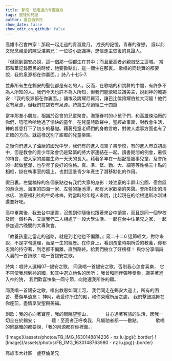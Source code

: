 ```yaml
---
title: 那段一起走過的青澀歲月
tags: 聖徒的見證
author: 盧亞倫弟兄
show_date: false
show_edit_on_github: false
---
```


高雄市召會四家：那段一起走過的青澀歲月。
成長的記憶，青春的眷戀。
謹以此文紀念親愛的陳受湛弟兄：一位從小認識神，忠信走主恢復的見證人。

『但論到錫安必說，這一個那一個都生在其中；而且至高者必親自堅立這城。
當耶和華記錄眾民的時候，祂要數點出，這一個生在那裏。
歌唱的同跳舞的都要說，我的泉源都在你裏面。』詩八十七5-7.

並非所有生在錫安的聖徒都是有名的人。反而，在歌唱的和跳舞的中間，有許多不為人所知的人。我們今天也許不為人所知，但我們能歌唱並讚美主，說到神的城錫安：『我的泉源都在你裏面。』讓埃及誇耀尼羅河，讓巴比倫誇耀伯拉大河罷！他們沒有泉源，但我們在錫安有泉源。詩篇生命讀經三十四篇

當年那羣小朋友，相識於召會的兒童聚會。海軍眷村的小孩子們，和高雄煉油廠的你們，嘻嘻哈哈地過了愉快的童年。在兒童詩歌聲中，聖經故事裏，對教會生活，神的旨意打下了初步的基礎。藉著兒童老師們的身教言教，對做人處事方面也有了正確的方向。就這樣送別了甜蜜的兒童樂園。

之後你們進入了油廠的國光中學，我們有的進入海軍子弟學校，有的進入市立初高中，但是教會的青少年聚會仍是緊緊的將大家連結在一起。讀書期間的例會，暑假的特會，使大家的屬靈生命一天天的長大。藉著多年在一起配搭服事兒童，及會所的一起做整潔，也孕育了良好的性格。真、準、緊、勤、大、細等等性格三十點的相框，掛在執事室的牆上，也對這羣青少年產生了潛移默化的作用。

假日裏，左營楠梓的各個景點也有我們大家的身影：煉油廠的半屏山公園、宿舍區的游泳池、海軍的四海一家、左營的蓮池潭，都有大家歡樂的笑聲。會所對街的清冰店、油廠福利社的牛奶冰棒，對當時的年輕人來說，比起現在的哈根達斯冰淇淋還要好吃。

高中畢業後，我去台中讀書，沒想到你隨後也跟著來台中讀書，而且是同一個學校及同一個科系，又讓我們二人相處了一段大學生活。一起在台中住弟兄之家，一起參加週六晚間的大專聚會。

『教養孩童走當走的道路，就是到老他也不偏離。』箴二十二6
這節經文，對你來說，不是字句道理，而是一生的經歷。在你身上，看到孩童時期所受的教養，你都忠實的持守著，到老都不偏離，直到路終。給我們樹立了好榜樣！
與你分享唱詩人裏的一首詩歌：唱一首錫安之歌。

詩集：唱詩人選輯07─錫安之歌，
同我唱一首錫安之歌，否則我心怎會喜樂，
它不禁使我想到神的國，和其中選立祂名的居所；
我曾和同伴彈琴奏樂，讚美著進入神的院，
我們歡喜快樂一同守節，向祂還我所許的願。

同我唱一首鍚安之歌，唱出救恩如同江河，
我們同走在錫安大道上，所有的困苦、憂傷早遺忘；
神阿，我愛你所住的殿，和你榮耀所居之處，
我們擊鼓跳舞在你座前，盡情享受聖殿美福。

副歌：我的心向著寶座，我的眼眺望聖山，
　　　甘心過著客旅的生活，因我一切全在於錫安；
　　　聽！至高者正呼喚我，凡屬祂者都一一數點。
　　　歌唱的同跳舞的都要說，「我的泉源都在你裡面。」

![Image](/assets/photos/FB_IMG_1630148814236 - nz lu.jpg){:.border}
![Image](/assets/photos/FB_IMG_1630148763980 - nz lu.jpg){:.border}

高雄市大社區　盧亞倫弟兄

